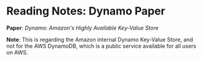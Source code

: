 # Reading Notes: Dynamo Paper

**Paper**: *Dynamo: Amazon's Highly Available Key-Value Store*

**Note**: This is regarding the Amazon internal Dynamo Key-Value Store, and not for the AWS DynamoDB, which is a public service available for all users on AWS.

##
